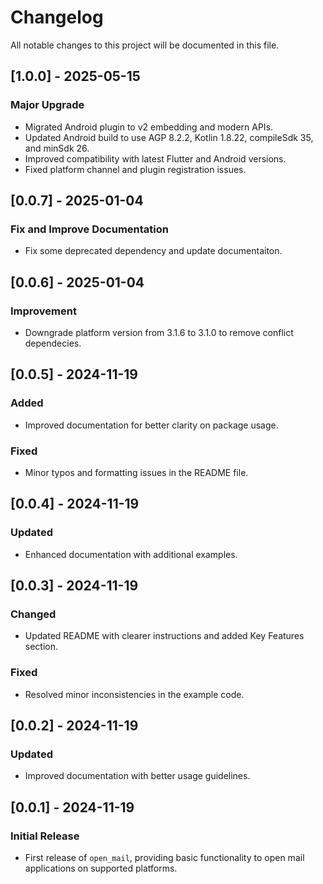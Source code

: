 # Changelog

All notable changes to this project will be documented in this file.

## [1.0.0] - 2025-05-15

### Major Upgrade

- Migrated Android plugin to v2 embedding and modern APIs.
- Updated Android build to use AGP 8.2.2, Kotlin 1.8.22, compileSdk 35, and minSdk 26.
- Improved compatibility with latest Flutter and Android versions.
- Fixed platform channel and plugin registration issues.


## [0.0.7] - 2025-01-04

### Fix and Improve Documentation

- Fix some deprecated dependency and update documentaiton.

## [0.0.6] - 2025-01-04

### Improvement

- Downgrade platform version from 3.1.6 to 3.1.0 to remove conflict dependecies.

## [0.0.5] - 2024-11-19

### Added

- Improved documentation for better clarity on package usage.

### Fixed

- Minor typos and formatting issues in the README file.

## [0.0.4] - 2024-11-19

### Updated

- Enhanced documentation with additional examples.

## [0.0.3] - 2024-11-19

### Changed

- Updated README with clearer instructions and added Key Features section.

### Fixed

- Resolved minor inconsistencies in the example code.

## [0.0.2] - 2024-11-19

### Updated

- Improved documentation with better usage guidelines.

## [0.0.1] - 2024-11-19

### Initial Release

- First release of `open_mail`, providing basic functionality to open mail applications on supported platforms.
